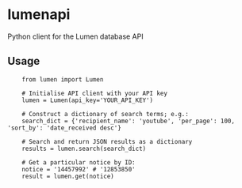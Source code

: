 # lumenapi
Python client for the Lumen database API

## Usage

        from lumen import Lumen

        # Initialise API client with your API key
        lumen = Lumen(api_key='YOUR_API_KEY')
        
        # Construct a dictionary of search terms; e.g.:
        search_dict = {'recipient_name': 'youtube', 'per_page': 100, 'sort_by': 'date_received desc'}
        
        # Search and return JSON results as a dictionary
        results = lumen.search(search_dict)

        # Get a particular notice by ID:
        notice = '14457992' # '12853850'
        result = lumen.get(notice)
